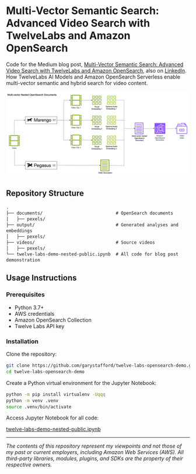 # Multi-Vector Semantic Search: Advanced Video Search with TwelveLabs and Amazon OpenSearch

Code for the Medium blog post, [Multi-Vector Semantic Search: Advanced Video Search with TwelveLabs and Amazon OpenSearch](https://garystafford.medium.com/multi-vector-semantic-search-advanced-video-search-with-twelve-labs-and-amazon-opensearch-7b81ba52c373), also on [LinkedIn](https://www.linkedin.com/pulse/multi-vector-semantic-search-advanced-video-twelve-labs-gary-stafford-dmjoc/?trackingId=H5lUSIgrTv6eBGlnmr%2Fo6g%3D%3D). How TwelveLabs AI Models and Amazon OpenSearch Serverless enable multi-vector semantic and hybrid search for video content.

![Architecture](twelve_labs_bedrock.png)

## Repository Structure

```text
.
├── documents/                            # OpenSearch documents
│   ├── pexels/
├── output/                               # Generated analyses and embeddings
│   ├── pexels/
├── videos/                               # Source videos
│   ├── pexels/
└── twelve-labs-demo-nested-public.ipynb  # All code for blog post demonstration

```

## Usage Instructions

### Prerequisites

- Python 3.7+
- AWS credentials
- Amazon OpenSearch Collection
- Twelve Labs API key

### Installation

Clone the repository:

```bash
git clone https://github.com/garystafford/twelve-labs-opensearch-demo.git
cd twelve-labs-opensearch-demo
```

Create a Python virtual environment for the Jupyter Notebook:

```bash
python -m pip install virtualenv -Uqqq
python -m venv .venv
source .venv/bin/activate
```

Access Jupyter Notebook for all code:

[twelve-labs-demo-nested-public.ipynb](twelve-labs-demo-nested-public.ipynb)

---

_The contents of this repository represent my viewpoints and not those of my past or current employers, including Amazon Web Services (AWS). All third-party libraries, modules, plugins, and SDKs are the property of their respective owners._
